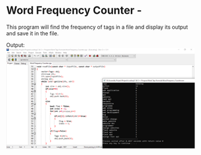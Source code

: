 # Word Frequency Counter - 
This program will find the frequency of tags in a file and display its output and save it in the file.

Output: 
![Output-Image](WFC-Output.png)
